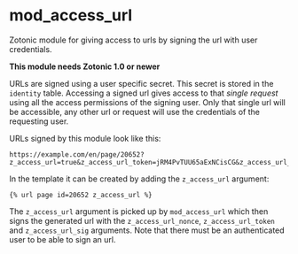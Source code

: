 mod_access_url
==============

Zotonic module for giving access to urls by signing the url with user credentials.

**This module needs Zotonic 1.0 or newer**

URLs are signed using a user specific secret. This secret is stored in the `identity` table.
Accessing a signed url gives access to that *single request* using all the access permissions of the signing user.
Only that single url will be accessible, any other url or request will use the credentials of the requesting user.

URLs signed by this module look like this:

    https://example.com/en/page/20652?z_access_url=true&z_access_url_token=jRM4PvTUU65aExNCisCG&z_access_url_nonce=MHbsQAUPdTS1U3oTgO8B&z_access_url_sig=IQ00Vrmn1D0JGjKegKeP%2FfCoS%2F40XI%2BC2xrqO4xPP%2FA%3D

In the template it can be created by adding the `z_access_url` argument:

    {% url page id=20652 z_access_url %}

The `z_access_url` argument is picked up by `mod_access_url` which then signs the generated url with the `z_access_url_nonce`, `z_access_url_token` and `z_access_url_sig` arguments. Note that there must be an authenticated user to be able to sign an url.
